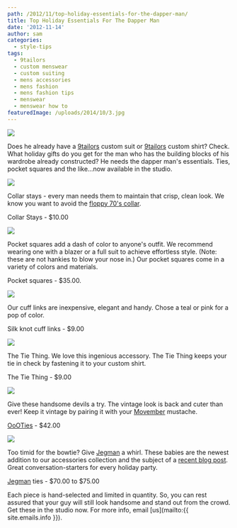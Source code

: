 ```yaml
---
path: /2012/11/top-holiday-essentials-for-the-dapper-man/
title: Top Holiday Essentials For The Dapper Man
date: '2012-11-14'
author: sam
categories:
  - style-tips
tags:
  - 9tailors
  - custom menswear
  - custom suiting
  - mens accessories
  - mens fashion
  - mens fashion tips
  - menswear
  - menswear how to
featuredImage: /uploads/2014/10/3.jpg
---
```

[![](http://3.bp.blogspot.com/-liWvZbf2vQs/UKPoUaeWP6I/AAAAAAAAAAM/jgHAlfBzB7o/s400/everything.JPG)](http://3.bp.blogspot.com/-liWvZbf2vQs/UKPoUaeWP6I/AAAAAAAAAAM/jgHAlfBzB7o/s1600/everything.JPG)

Does he already have a [9tailors](http://www.9tailors.com/) custom suit or [9tailors](http://www.9tailors.com/) custom shirt? Check. What holiday gifts do you get for the man who has the building blocks of his wardrobe already constructed? He needs the dapper man's essentials. Ties, pocket squares and the like...now available in the studio. 

[![](http://3.bp.blogspot.com/-MCywkNAEDJE/UKPoo641yjI/AAAAAAAAAAU/zhQk1HAOJSw/s400/collar+stays.PNG)](http://3.bp.blogspot.com/-MCywkNAEDJE/UKPoo641yjI/AAAAAAAAAAU/zhQk1HAOJSw/s1600/collar+stays.PNG)

Collar stays - every man needs them to maintain that crisp, clean look. We know you want to avoid the [floppy 70's collar](http://www.rustyzipper.com/full/174061.jpg). 

Collar Stays - $10.00

[![](http://3.bp.blogspot.com/-9XNdcaHQimE/UKPwn7QepVI/AAAAAAAAABU/hEtqFKqXL4o/s400/pocket+squares.JPG)](http://3.bp.blogspot.com/-9XNdcaHQimE/UKPwn7QepVI/AAAAAAAAABU/hEtqFKqXL4o/s1600/pocket+squares.JPG)

Pocket squares add a dash of color to anyone's outfit. We recommend wearing one with a blazer or a full suit to achieve effortless style. (Note: these are not hankies to blow your nose in.) Our pocket squares come in a variety of colors and materials. 

Pocket squares - $35.00.

[![](http://3.bp.blogspot.com/-6EXHf6pC34U/UKPotElRSjI/AAAAAAAAAAc/H9LhYeSBTcU/s400/cufflinks.JPG)](http://3.bp.blogspot.com/-6EXHf6pC34U/UKPotElRSjI/AAAAAAAAAAc/H9LhYeSBTcU/s1600/cufflinks.JPG)

Our cuff links are inexpensive, elegant and handy. Chose a teal or pink for a pop of color. 

Silk knot cuff links - $9.00

[![](http://2.bp.blogspot.com/-_-IlnmQywV4/UKPouipQZII/AAAAAAAAAAk/MHFNUXdbcj0/s400/tie+thing.PNG)](http://2.bp.blogspot.com/-_-IlnmQywV4/UKPouipQZII/AAAAAAAAAAk/MHFNUXdbcj0/s1600/tie+thing.PNG)

The Tie Thing. We love this ingenious accessory. The Tie Thing keeps your tie in check by fastening it to your custom shirt. 

The Tie Thing - $9.00

[![](http://1.bp.blogspot.com/-1iBmISWIwUc/UKPtlxPIX9I/AAAAAAAAAA8/cdJvrdQIy1I/s400/ooo+ties.PNG)](http://1.bp.blogspot.com/-1iBmISWIwUc/UKPtlxPIX9I/AAAAAAAAAA8/cdJvrdQIy1I/s1600/ooo+ties.PNG)

Give these handsome devils a try. The vintage look is back and cuter than ever! Keep it vintage by pairing it with your [Movember](http://us.movember.com/) mustache. 

[OoOTies](http://www.oooties.com/) - $42.00

[![](http://3.bp.blogspot.com/-Z2wzfF0oETs/UKPtm_7hhvI/AAAAAAAAABE/4CdvzrKc3gI/s400/jeman+ties.PNG)](http://3.bp.blogspot.com/-Z2wzfF0oETs/UKPtm_7hhvI/AAAAAAAAABE/4CdvzrKc3gI/s1600/jeman+ties.PNG)

Too timid for the bowtie? Give [Jegman](http://jegman.com/) a whirl. These babies are the newest addition to our accessories collection and the subject of a [recent blog post](http://2012/10/jegga-what-jegga-who-jegman.html). Great conversation-starters for every holiday party. 

[Jegman](http://jegman.com/) ties - $70.00 to $75.00

Each piece is hand-selected and limited in quantity. So, you can rest assured that your guy will still look handsome and stand out from the crowd. Get these in the studio now. For more info, email [us](mailto:{{ site.emails.info }}).